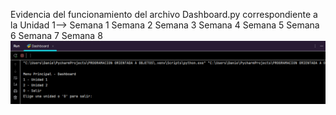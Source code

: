 Evidencia del funcionamiento del archivo Dashboard.py correspondiente a la 
Unidad 1-->
            Semana 1
            Semana 2
            Semana 3
            Semana 4
            Semana 5
            Semana 6
            Semana 7
            Semana 8
![img_2.png](img_2.png)
